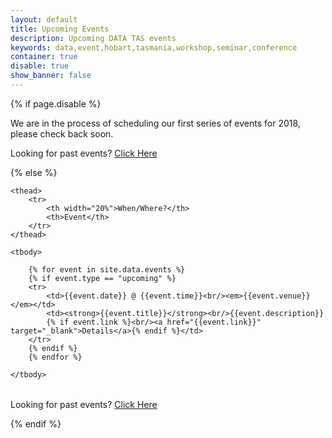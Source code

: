 ```yaml
---
layout: default
title: Upcoming Events
description: Upcoming DATA TAS events
keywords: data,event,hobart,tasmania,workshop,seminar,conference
container: true
disable: true
show_banner: false
---
```


{% if page.disable %}

<div class="alert alert-info">We are in the process of scheduling our first series of events for 2018, please check back soon.</div>
<p>Looking for past events? <a href="/events/past">Click Here</a></p>

{% else %}
<table class="table table-bordered table-striped">

    <thead>
        <tr>
            <th width="20%">When/Where?</th>
            <th>Event</th>
        </tr>
    </thead>

    <tbody>

        {% for event in site.data.events %}
        {% if event.type == "upcoming" %}
        <tr>
            <td>{{event.date}} @ {{event.time}}<br/><em>{{event.venue}}</em></td>
            <td><strong>{{event.title}}</strong><br/>{{event.description}}
            {% if event.link %}<br/><a href="{{event.link}}" target="_blank">Details</a>{% endif %}</td>
        </tr>
        {% endif %}
        {% endfor %}

    </tbody>

</table>

<p>Looking for past events? <a href="/events/past">Click Here</a></p>

{% endif %}
